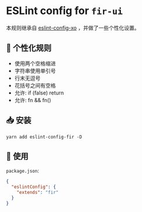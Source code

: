 # ESLint config for `fir-ui`

本规则继承自 [eslint-config-xo](https://github.com/xojs/eslint-config-xo) ，并做了一些个性化设置。

## 🌟 个性化规则
- 使用两个空格缩进
- 字符串使用单引号
- 行末无逗号
- 花括号之间有空格
- 允许: if (false) return
- 允许: fn && fn()

## 📥 安装
```shell
yarn add eslint-config-fir -D
```

## 🔧 使用
`package.json`:
```json
{
  "eslintConfig": {
    "extends": "fir"
  }
}
```
